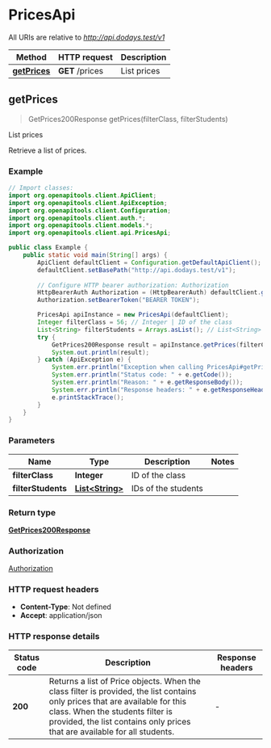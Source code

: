 # PricesApi

All URIs are relative to *http://api.dodays.test/v1*

| Method | HTTP request | Description |
|------------- | ------------- | -------------|
| [**getPrices**](PricesApi.md#getPrices) | **GET** /prices | List prices |



## getPrices

> GetPrices200Response getPrices(filterClass, filterStudents)

List prices

Retrieve a list of prices.

### Example

```java
// Import classes:
import org.openapitools.client.ApiClient;
import org.openapitools.client.ApiException;
import org.openapitools.client.Configuration;
import org.openapitools.client.auth.*;
import org.openapitools.client.models.*;
import org.openapitools.client.api.PricesApi;

public class Example {
    public static void main(String[] args) {
        ApiClient defaultClient = Configuration.getDefaultApiClient();
        defaultClient.setBasePath("http://api.dodays.test/v1");
        
        // Configure HTTP bearer authorization: Authorization
        HttpBearerAuth Authorization = (HttpBearerAuth) defaultClient.getAuthentication("Authorization");
        Authorization.setBearerToken("BEARER TOKEN");

        PricesApi apiInstance = new PricesApi(defaultClient);
        Integer filterClass = 56; // Integer | ID of the class
        List<String> filterStudents = Arrays.asList(); // List<String> | IDs of the students
        try {
            GetPrices200Response result = apiInstance.getPrices(filterClass, filterStudents);
            System.out.println(result);
        } catch (ApiException e) {
            System.err.println("Exception when calling PricesApi#getPrices");
            System.err.println("Status code: " + e.getCode());
            System.err.println("Reason: " + e.getResponseBody());
            System.err.println("Response headers: " + e.getResponseHeaders());
            e.printStackTrace();
        }
    }
}
```

### Parameters


| Name | Type | Description  | Notes |
|------------- | ------------- | ------------- | -------------|
| **filterClass** | **Integer**| ID of the class | |
| **filterStudents** | [**List&lt;String&gt;**](String.md)| IDs of the students | |

### Return type

[**GetPrices200Response**](GetPrices200Response.md)

### Authorization

[Authorization](../README.md#Authorization)

### HTTP request headers

- **Content-Type**: Not defined
- **Accept**: application/json


### HTTP response details
| Status code | Description | Response headers |
|-------------|-------------|------------------|
| **200** | Returns a list of Price objects.  When the class filter is provided, the list contains only prices that are available for this class.  When the students filter is provided, the list contains only prices that are available for all students. |  -  |

